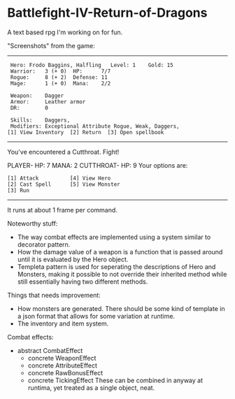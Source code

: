 # Battlefight-IV-Return-of-Dragons
A text based rpg I'm working on for fun. 

"Screenshots" from the game: 
_____________________________________________________
	 Hero: Frodo Baggins, Halfling	 Level: 1	 Gold: 15
	 Warrior:   3 (+ 0)	 HP:      7/7
	 Rogue:     8 (+ 2)	 Defense: 11
	 Mage:      1 (+ 0)	 Mana:    2/2

	 Weapon:    Dagger
	 Armor:     Leather armor
	 DR:        0

	 Skills:    Daggers, 
	 Modifiers: Exceptional Attribute Rogue, Weak, Daggers, 
	[1] View Inventory	[2] Return	[3] Open spellbook
_____________________________________________________
You've encountered a Cutthroat. Fight!


PLAYER- HP: 	7	MANA: 	2
CUTTHROAT- HP: 	9
Your options are: 

	[1] Attack 		    [4] View Hero 
	[2] Cast Spell 		[5] View Monster 
	[3] Run
_____________________________________________________

It runs at about 1 frame per command.

Noteworthy stuff:
  - The way combat effects are implemented using a system similar to decorator pattern. 
  - How the damage value of a weapon is a function that is passed around until it is evaluated by the Hero object.
  - Templeta pattern is used for seperating the descriptions of Hero and Monsters, making it possible to not override their inherited method while still essentially having two different methods. 

Things that needs improvement:
  - How monsters are generated. There should be some kind of template in a json format that allows for some variation at runtime.
  - The inventory and item system.
  
Combat effects:
  - abstract CombatEffect
    - concrete WeaponEffect
    - concrete AttributeEffect
    - concrete RawBonusEffect
    - concrete TickingEffect
  These can be combined in anyway at runtima, yet treated as a single object, neat.
